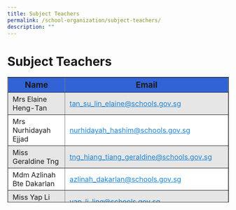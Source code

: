 ```yaml
---
title: Subject Teachers
permalink: /school-organization/subject-teachers/
description: ""
---
```



Subject Teachers
================

<table border="1" width="803" style="box-sizing: inherit; border-collapse: collapse; border-spacing: 0px; max-width: 100%; height: 285px; width: 856.333px;"><tbody style="box-sizing: inherit;"><tr style="box-sizing: inherit; background: rgb(49, 99, 214); height: 25px;"><td style="box-sizing: inherit; padding: 5px 10px; height: 25px; text-align: center; width: 352.896px;"><span style="box-sizing: inherit; font-size: 14pt;"><strong style="box-sizing: inherit; font-weight: bold;">Name</strong></span></td><td style="box-sizing: inherit; padding: 5px 10px; text-align: center; height: 25px; width: 502.438px;"><span style="box-sizing: inherit; font-size: 14pt;"><strong style="box-sizing: inherit; font-weight: bold;">Email</strong></span></td></tr><tr style="box-sizing: inherit; background: rgb(230, 230, 230); height: 25px;"><td style="box-sizing: inherit; padding: 5px 10px; height: 25px; width: 352.896px;">Mrs Elaine Heng-Tan</td><td style="box-sizing: inherit; padding: 5px 10px; height: 25px; width: 502.438px;"><a href="mailto:tan_su_lin_elaine@schools.gov.sg" style="box-sizing: inherit; background-color: transparent; transition: all 0.25s ease-in-out 0s; text-decoration: underline; color: rgb(27, 131, 211);">tan_su_lin_elaine@schools.gov.sg</a></td></tr><tr style="box-sizing: inherit; background: rgb(255, 255, 255); height: 25px;"><td style="box-sizing: inherit; padding: 5px 10px; height: 25px; width: 352.896px;">Mrs Nurhidayah Ejjad</td><td style="box-sizing: inherit; padding: 5px 10px; height: 25px; width: 502.438px;"><a href="mailto:nurhidayah_hashim@schools.gov.sg" style="box-sizing: inherit; background-color: transparent; transition: all 0.25s ease-in-out 0s; text-decoration: underline; color: rgb(27, 131, 211);">nurhidayah_hashim@schools.gov.sg</a></td></tr><tr style="box-sizing: inherit; background: rgb(230, 230, 230); height: 21px;"><td style="box-sizing: inherit; padding: 5px 10px; height: 21px; width: 352.896px;">Miss Geraldine Tng</td><td style="box-sizing: inherit; padding: 5px 10px; height: 21px; width: 502.438px;"><a href="mailto:tng_hiang_tiang_geraldine@schools.gov.sg" style="box-sizing: inherit; background-color: transparent; transition: all 0.25s ease-in-out 0s; text-decoration: underline; color: rgb(27, 131, 211);">tng_hiang_tiang_geraldine@schools.gov.sg</a></td></tr><tr style="box-sizing: inherit; background: rgb(255, 255, 255); height: 21px;"><td style="box-sizing: inherit; padding: 5px 10px; height: 21px; width: 352.896px;">Mdm Azlinah Bte Dakarlan</td><td style="box-sizing: inherit; padding: 5px 10px; height: 21px; width: 502.438px;"><a href="mailto:azlinah_dakarlan@schools.gov.sg" style="box-sizing: inherit; background-color: transparent; transition: all 0.25s ease-in-out 0s; text-decoration: underline; color: rgb(27, 131, 211);">azlinah_dakarlan@schools.gov.sg</a></td></tr><tr style="box-sizing: inherit; background: rgb(230, 230, 230); height: 21px;"><td style="box-sizing: inherit; padding: 5px 10px; height: 21px; width: 352.896px;">Miss Yap Li Ling</td><td style="box-sizing: inherit; padding: 5px 10px; height: 21px; width: 502.438px;"><a href="mailto:yap_li_ling@schools.gov.sg" style="box-sizing: inherit; background-color: transparent; transition: all 0.25s ease-in-out 0s; text-decoration: underline; color: rgb(27, 131, 211);">yap_li_ling@schools.gov.sg</a></td></tr><tr style="box-sizing: inherit; background: rgb(255, 255, 255); height: 21px;"><td style="box-sizing: inherit; padding: 5px 10px; height: 21px; width: 352.896px;">Mr Adnan Bin Omar</td><td style="box-sizing: inherit; padding: 5px 10px; height: 21px; width: 502.438px;"><a href="mailto:adnan_omar@schools.gov.sg" style="box-sizing: inherit; background-color: transparent; transition: all 0.25s ease-in-out 0s; text-decoration: underline; color: rgb(27, 131, 211);">adnan_omar@schools.gov.sg</a></td></tr><tr style="box-sizing: inherit; background: rgb(230, 230, 230); height: 21px;"><td style="box-sizing: inherit; padding: 5px 10px; height: 21px; width: 352.896px;">Mrs Joycelyn Soo</td><td style="box-sizing: inherit; padding: 5px 10px; height: 21px; width: 502.438px;"><a href="mailto:yeo_su_yong_joycelyn@schools.gov.sg" style="box-sizing: inherit; background-color: transparent; transition: all 0.25s ease-in-out 0s; text-decoration: underline; color: rgb(27, 131, 211);">yeo_su_yong_joycelyn@schools.gov.sg</a></td></tr><tr style="box-sizing: inherit; background: rgb(255, 255, 255); height: 21px;"><td style="box-sizing: inherit; padding: 5px 10px; height: 21px; width: 352.896px;">Mdm Noor Hafizah Bte Hamis</td><td style="box-sizing: inherit; padding: 5px 10px; height: 21px; width: 502.438px;"><a href="mailto:noor_hafizah_hamis@schools.gov.sg" style="box-sizing: inherit; background-color: transparent; transition: all 0.25s ease-in-out 0s; text-decoration: underline; color: rgb(27, 131, 211);">noor_hafizah_hamis@schools.gov.sg</a></td></tr><tr style="box-sizing: inherit; background: rgb(230, 230, 230); height: 21px;"><td style="box-sizing: inherit; padding: 5px 10px; height: 21px; width: 352.896px;">Mrs Ruth Pakiam</td><td style="box-sizing: inherit; padding: 5px 10px; height: 21px; width: 502.438px;"><a href="mailto:ruth_josephine_arul_soosay@schools.gov.sg" style="box-sizing: inherit; background-color: transparent; transition: all 0.25s ease-in-out 0s; text-decoration: underline; color: rgb(27, 131, 211);">ruth_josephine_arul_soosay@schools.gov.sg</a></td></tr></tbody></table>